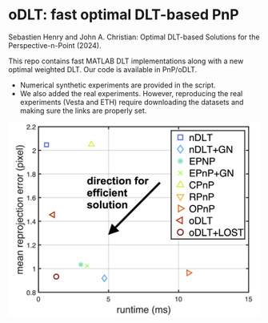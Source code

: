 # oDLT: fast optimal DLT-based PnP
Sebastien Henry and John A. Christian: Optimal DLT-based Solutions for the Perspective-n-Point (2024).

This repo contains fast MATLAB DLT implementations along with a new optimal weighted DLT. Our code is available in PnP/oDLT.

- Numerical synthetic experiments are provided in the script.
- We also added the real experiments. However, reproducing the real experiments (Vesta and ETH) require downloading the datasets and making sure the links are properly set.

![plot](./pareto_annotated.png)
